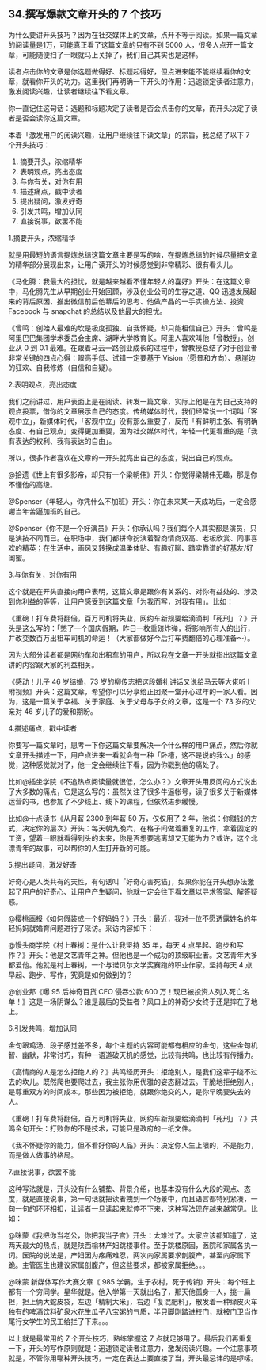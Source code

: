 ## 34.撰写爆款文章开头的 7 个技巧
为什么要讲开头技巧？因为在社交媒体上的文章，点开不等于阅读。如果一篇文章的阅读量是1万，可能真正看了这篇文章的只有不到 5000 人，很多人点开一篇文章，可能随便扫了一眼就马上关掉了，我们自己其实也是这样。


读者点击你的文章是你选题做得好、标题起得好，但点进来能不能继续看你的文章，就看你开头的功力。这里我们再明确一下开头的作用：迅速锁定读者注意力，激发阅读兴趣，让读者继续往下看文章。 


你一直记住这句话：选题和标题决定了读者是否会点击你的文章，而开头决定了读者是否会读你这篇文章。


本着「激发用户的阅读兴趣，让用户继续往下读文章」的宗旨，我总结了以下 7 个开头技巧：


1. 摘要开头，浓缩精华
2. 表明观点，亮出态度
3. 与你有关，对你有用
4. 描述痛点，戳中读者
5. 提出疑问，激发好奇
6. 引发共鸣，增加认同
7. 直接说事，欲罢不能

1.摘要开头，浓缩精华


就是用最短的语言提炼总结这篇文章主要是写的啥，在提炼总结的时候尽量把文章的精华部分展现出来，让用户读开头的时候感觉到非常精彩、很有看头儿。


《马化腾：我最大的担忧，就是越来越看不懂年轻人的喜好》开头：在这篇文章中，马化腾先生从早期创业开始回顾，涉及创业公司的生存之道、QQ 迅速发展起来的背后原因、推出微信前后他幕后的思考、他做产品的一手实操方法、投资 Facebook 与 snapchat 的总结以及他最大的担忧。


《曾鸣：创始人最难的坎是极度孤独、自我怀疑，却只能相信自己》开头：曾鸣是阿里巴巴集团学术委员会主席、湖畔大学教育长。阿里人喜欢叫他「曾教授」。创业从 0 到 0.1 最难。在跟着马云一路创业成长的过程中，曾教授总结了对于创业者非常关键的四点心得：眼高手低、试错一定要基于 Vision（愿景和方向）、悬崖边的狂欢、自我修炼（自信和自疑）。


2.表明观点，亮出态度 


我们之前讲过，用户表面上是在阅读、转发一篇文章，实际上他是在为自己支持的观点投票，借你的文章展示自己的态度。传统媒体时代，我们经常说一个词叫「客观中立」，新媒体时代，「客观中立」没有那么重要了，反而「有鲜明主张、有明确态度、有自己观点」变得更加重要，因为社交媒体时代，年轻一代更看重的是「我有表达的权利、我有表达的自由」。


所以，很多作者喜欢在文章的一开头就亮出自己的态度，说出自己的观点。


@拾遗《世上有很多影帝，却只有一个梁朝伟》开头：你觉得梁朝伟无趣，那是你不懂他的高级。


@Spenser《年轻人，你凭什么不加班》开头：你在未来某一天成功后，一定会感谢当年苦逼加班的自己。


@Spenser《你不是一个好演员》开头：你承认吗？我们每个人其实都是演员，只是演技不同而已。在职场中，我们都拼命扮演着智商情商双高、老板欣赏、同事喜欢的精英；在生活中，画风又转换成温柔体贴、有趣好聊、踏实靠谱的好基友/好闺蜜。 


3.与你有关，对你有用


这个就是在开头直接向用户表明，这篇文章是跟你有关系的、对你有益处的、涉及到你利益的等等，让用户感受到这篇文章「为我而写，对我有用」。比如：


《重磅！打车费将翻倍，百万司机将失业，网约车新规要给滴滴判「死刑」？》开头是这么写的：「憋了一个国庆假期，昨日一枚重磅炸弹，将影响所有人的出行，并改变数百万出租车司机的命运！（大家都做好今后打车费翻倍的心理准备～）。


因为大部分读者都是网约车和出租车的用户，所以我在文章一开头就指出这篇文章讲的内容跟大家的利益相关。


《感动！儿子 46 岁结婚，73 岁的柳传志把这段婚礼讲话又说给马云等大佬听 l 附视频》开头：这篇文章，希望你可以分享给正团聚一堂开心过年的一家人看。因为，这是一篇关于幸福、关于家庭、关于父母与子女的文章，这是一个 73 岁的父亲对 46 岁儿子的爱和期盼。


4.描述痛点，戳中读者


你要写一篇文章时，思考一下你这篇文章要解决一个什么样的用户痛点，然后你就文章开头描述一下，用户点进来一看就会有一种「卧槽，这不是说的我么」的感觉，这种感觉就对了，他一定会继续往下看，因为你戳到他的痛处了。


比如@插坐学院《不追热点阅读量就很低，怎么办？》文章开头用反问的方式说出了大多数的痛点，它是这么写的：虽然关注了很多牛逼帐号，读了很多关于新媒体运营的书，也参加了不少线上、线下的课程，但依然进步缓慢。


比如@十点读书《从月薪 2300 到年薪 50 万，仅仅用了 2 年，他说：你赚钱的方式，决定你的层次》开头：每天朝九晚六，在格子间做着重复的工作，拿着固定的工资，望着一眼就看得到头的未来，你是否想要逃离却又无能为力？或许，这个北漂青年的故事，可以帮你的人生打开新的可能。


5.提出疑问，激发好奇


好奇心是人类共有的天性，有句话叫「好奇心害死猫」，如果你能在开头想办法激起了用户的好奇心、让用户产生疑问，他就一定会往下看文章以寻求答案、解答疑惑。


@樱桃画报《如何假装成一个好妈妈？》开头：最近，我对一位不愿透露姓名的年轻妈妈就婚育问题进行了采访。采访内容如下：


@馒头商学院《村上春树：是什么让我坚持 35 年，每天 4 点早起、跑步和写作？》开头：他是文艺青年之神。但他也是一个成功的顶级职业者。文艺青年大多都爱他。他就是村上春树，一个与诺贝尔文学奖赛跑的职业作家。坚持每天 4 点早起、跑步、写作，究竟是如何做到的？ 


@创业邦《曝 95 后神奇百货 CEO 侵吞公款 600 万！现已被投资人列入死亡名单！》这是一场阴谋么？谁是最后的受益者？风口上的神奇少女终于还是摔在了地上。 


6.引发共鸣，增加认同


金句跟鸡汤、段子感觉差不多，每个主题的内容可能都有相应的金句，这些金句机智、幽默，非常讨巧，有种一语道破天机的感觉，比较有共鸣，也比较有传播力。


《高情商的人是怎么拒绝人的？》共鸣经历开头：拒绝别人，是我们这辈子绕不过去的坎儿。既然爬也要爬过去，我主张你用优雅的姿态翻过去。干脆地拒绝别人，是尊重双方的时间成本。那些因为被拒绝，就跟你绝交的人，是你早晚要失去的人。


《重磅！打车费将翻倍，百万司机将失业，网约车新规要给滴滴判「死刑」？》共鸣金句开头：打败你的不是技术，可能只是政府的一纸文件。


《我不怀疑你的能力，但不看好你的人品》开头：决定你人生上限的，不是能力，而是做人做事的格局。


7.直接说事，欲罢不能


这种写法就是，开头没有什么铺垫、背景介绍，也基本没有什么大段的观点、态度，就是直接说事，第一句话就把读者拽到一个场景中，而且语言都特别紧凑，一句一句的环环相扣，让读者一旦读起来就停不下来，这种写法现在越来越常见。比如：


@咪蒙《我把你当老公，你把我当子宫》开头：太难过了。大家应该都知道了，这两天最大的热点，就是陕西榆林产妇跳楼事件。至于跳楼原因，医院和家属各执一词。医院的说法是，产妇因为疼痛难忍，两次向家属要求剖腹产，甚至向家属下跪。主管医生也建议家属剖腹产，但这些要求，都被家属拒绝。。。 


@咪蒙 新媒体写作大赛文章《 985 学霸，生于农村，死于传销》开头：每个班上都有一个穷同学。星华就是。他入学第一天就出名了，那天他孤身一人，挑一扁担，担上俩大蛇皮袋，左边「精制大米」，右边「复混肥料」，散发着一种绿皮火车独有的啤酒饮料矿泉水花生瓜子八宝粥的气质，半只脚刚踏进校门，就被门卫当作尾行女学生的民工给拦了下来。。。


以上就是最常用的 7 个开头技巧，熟练掌握这 7 点就足够用了。最后我们再重复一下，开头的写作原则就是：迅速锁定读者注意力，激发阅读兴趣。一个注意事项就是，不管你用哪种开头技巧，一定在表达上要直接了当，开头最忌讳的是啰嗦。

